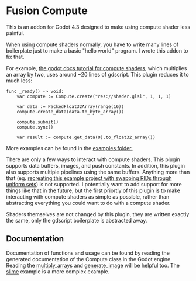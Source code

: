 # Fusion Compute

This is an addon for Godot 4.3 designed to make using compute shader less painful.

When using compute shaders normally, you have to write many lines of boilerplate just to make a basic "hello world" program. I wrote this addon to fix that.

For example, [the godot docs tutorial for compute shaders](https://docs.godotengine.org/en/stable/tutorials/shaders/compute_shaders.html), which multiplies an array by two, uses around ~20 lines of gdscript. This plugin reduces it to much less:

```gdscript
func _ready() -> void:
	var compute := Compute.create("res://shader.glsl", 1, 1, 1)

	var data := PackedFloat32Array(range(16))
	compute.create_data(data.to_byte_array())
	
	compute.submit()
	compute.sync()

	var result := compute.get_data(0).to_float32_array())
```

More examples can be found in the [examples folder.](./addons/fusion_compute/examples/)

There are only a few ways to interact with compute shaders. This plugin supports data buffers, images, and push constants. In addition, this plugin also supports multiple pipelines using the same buffers. Anything more than that (eg. [recreating this example project with swapping RIDs through uniform sets](https://github.com/godotengine/godot-demo-projects/tree/master/compute/texture/water_plane)) is not supported. I potentially want to add support for more things like that in the future, but the first priortiy of this plugin is to make interacting with compute shaders as simple as possible, rather than abstracting everything you could want to do with a compute shader.

Shaders themselves are not changed by this plugin, they are written exactly the same, only the gdscript boilerplate is abstracted away.

## Documentation

Documentation of functions and usage can be found by reading the generated documentation of the Compute class in the Godot engine. Reading the [multiply_arrays](./addons/fusion_compute/examples/array_multiply/) and [generate_image](./addons/fusion_compute/examples/generate_image/) will be helpful too. The [slime](./addons/fusion_compute/examples/slime/) example is a more complex example.
